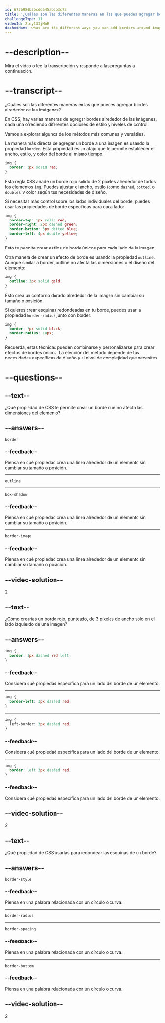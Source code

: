 ```yaml
---
id: 672b98db3bcdd545ab3b3c73
title: '¿Cuáles son las diferentes maneras en las que puedes agregar bordes alrededor de las imágenes?'
challengeType: 11
videoId: Ztny13IjMnE
dashedName: what-are-the-different-ways-you-can-add-borders-around-images
---
```


# --description--

Mira el video o lee la transcripción y responde a las preguntas a continuación.

# --transcript--

¿Cuáles son las diferentes maneras en las que puedes agregar bordes alrededor de las imágenes?

En CSS, hay varias maneras de agregar bordes alrededor de las imágenes, cada una ofreciendo diferentes opciones de estilo y niveles de control.

Vamos a explorar algunos de los métodos más comunes y versátiles.

La manera más directa de agregar un borde a una imagen es usando la propiedad `border`. Esta propiedad es un atajo que te permite establecer el ancho, estilo, y color del borde al mismo tiempo.

```css
img {
  border: 2px solid red;
}
```

Esta regla CSS añade un borde rojo sólido de 2 píxeles alrededor de todos los elementos `img`. Puedes ajustar el ancho, estilo (como `dashed`, `dotted`, o `double`), y color según tus necesidades de diseño.

Si necesitas más control sobre los lados individuales del borde, puedes usar las propiedades de borde específicas para cada lado:

```css
img {
  border-top: 1px solid red;
  border-right: 2px dashed green;
  border-bottom: 3px dotted blue;
  border-left: 4px double yellow;
}
```

Esto te permite crear estilos de borde únicos para cada lado de la imagen.

Otra manera de crear un efecto de borde es usando la propiedad `outline`. Aunque similar a border, outline no afecta las dimensiones o el diseño del elemento:

```css
img {
  outline: 3px solid gold;
}
```

Esto crea un contorno dorado alrededor de la imagen sin cambiar su tamaño o posición.

Si quieres crear esquinas redondeadas en tu borde, puedes usar la propiedad `border-radius` junto con border:

```css
img {
  border: 2px solid black;
  border-radius: 10px;
}
```

Recuerda, estas técnicas pueden combinarse y personalizarse para crear efectos de bordes únicos. La elección del método depende de tus necesidades específicas de diseño y el nivel de complejidad que necesites.

# --questions--

## --text--

¿Qué propiedad de CSS te permite crear un borde que no afecta las dimensiones del elemento?

## --answers--

`border`

### --feedback--

Piensa en qué propiedad crea una línea alrededor de un elemento sin cambiar su tamaño o posición.

---

`outline`

---

`box-shadow`

### --feedback--

Piensa en qué propiedad crea una línea alrededor de un elemento sin cambiar su tamaño o posición.

---

`border-image`

### --feedback--

Piensa en qué propiedad crea una línea alrededor de un elemento sin cambiar su tamaño o posición.

## --video-solution--

2

## --text--

¿Cómo crearías un borde rojo, punteado, de 3 píxeles de ancho solo en el lado izquierdo de una imagen?

## --answers--

```css
img {
  border: 3px dashed red left;
}
```

### --feedback--

Considera qué propiedad específica para un lado del borde de un elemento.

---

```css
img {
  border-left: 3px dashed red;
}
```

---

```css
img {
  left-border: 3px dashed red;
}
```

### --feedback--

Considera qué propiedad específica para un lado del borde de un elemento.

---

```css
img {
  border: left 3px dashed red;
}
```

### --feedback--

Considera qué propiedad específica para un lado del borde de un elemento.

## --video-solution--

2

## --text--

¿Qué propiedad de CSS usarías para redondear las esquinas de un borde?

## --answers--

`border-style`

### --feedback--

Piensa en una palabra relacionada con un círculo o curva.

---

`border-radius`

---

`border-spacing`

### --feedback--

Piensa en una palabra relacionada con un círculo o curva.

---

`border-bottom`

### --feedback--

Piensa en una palabra relacionada con un círculo o curva.

## --video-solution--

2
